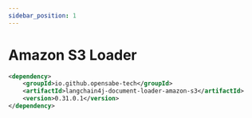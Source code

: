 ```yaml
---
sidebar_position: 1
---
```


# Amazon S3 Loader

```xml
<dependency>
    <groupId>io.github.opensabe-tech</groupId>
    <artifactId>langchain4j-document-loader-amazon-s3</artifactId>
    <version>0.31.0.1</version>
</dependency>
```